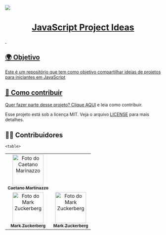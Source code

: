 <a href="#">
<img src="IDÉIAS.gif">
<br>
<h1 align="center"> JavaScript Project Ideas </h1>
 &nbsp;
 
## 🌍 Objetivo

Este é um repositório que tem como objetivo compartilhar ideias de projetos para iniciantes em JavaScript


## 📝 Como contribuir

Quer fazer parte desse projeto? Clique [AQUI](CONTRIBUTING.md) e leia como contribuir.


Esse projeto está sob a licença MIT. Veja o arquivo [LICENSE]() para mais detalhes.


## 👦👩 Contribuidores

<table>
  <tr>
    <td align="center">
      <a href="#">
        <img src="https://avatars.githubusercontent.com/u/82781818?s=400&u=6d92f7d23d51475c53c2d9ffc9a602966f68601d&v=4" width="100px;" alt="Foto do Caetano Marinazzo"/><br>
        <sub>
          <b>Caetano Martinazzo</b>
        </sub>
      </a>
    </td>

    <table>
  <tr>
    <td align="center">
      <a href="#">
        <img src="https://imagens.canaltech.com.br/celebridades/539.400.jpg" width="100px;" alt="Foto do Mark Zuckerberg">
        <br>
        <sub>
          <b>Mark Zuckerberg</b>
        </sub>
      </a>
    </td>



 <td align="center">
      <a href="#">
        <img src="https://imagens.canaltech.com.br/celebridades/539.400.jpg" width="100px;" alt="Foto do Mark Zuckerberg">
        <br>
        <sub>
          <b>Mark Zuckerberg</b>
        </sub>
      </a>
    </td>

    
